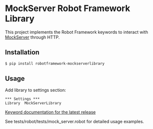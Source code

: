 # MockServer Robot Framework Library

This project implements the Robot Framework keywords to interact with [MockServer](http://www.mock-server.com/) through HTTP.

## Installation

```sh
$ pip install robotframework-mockserverlibrary
```

## Usage

Add library to settings section:

```
*** Settings ***
Library  MockServerLibrary
```

[Keyword documentation for the latest release](https://frankvanderkuur.github.io/docs/robotframework-mockserverlibrary.html)

See tests/robot/tests/mock_server.robot for detailed usage examples.